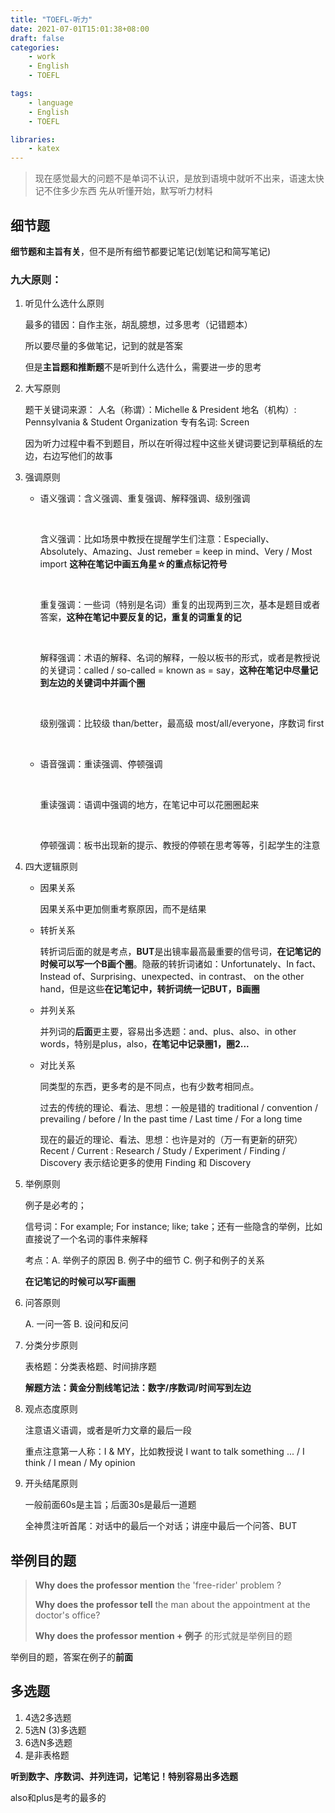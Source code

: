 ```yaml
---
title: "TOEFL-听力"
date: 2021-07-01T15:01:38+08:00
draft: false
categories:
    - work
    - English
    - TOEFL

tags:
    - language
    - English
    - TOEFL

libraries:
    - katex
---
```


> 现在感觉最大的问题不是单词不认识，是放到语境中就听不出来，语速太快记不住多少东西
> 先从听懂开始，默写听力材料

## 细节题

**细节题和主旨有关**，但不是所有细节都要记笔记(划笔记和简写笔记)

### 九大原则：

1. 听见什么选什么原则

    最多的错因：自作主张，胡乱臆想，过多思考（记错题本）

    所以要尽量的多做笔记，记到的就是答案

    但是**主旨题和推断题**不是听到什么选什么，需要进一步的思考

2. 大写原则

    题干关键词来源：
    人名（称谓）：Michelle & President
    地名（机构）: Pennsylvania & Student Organization
    专有名词: Screen

    因为听力过程中看不到题目，所以在听得过程中这些关键词要记到草稿纸的左边，右边写他们的故事

3. 强调原则

    - 语义强调：含义强调、重复强调、解释强调、级别强调
  
        <br>

        含义强调：比如场景中教授在提醒学生们注意：Especially、Absolutely、Amazing、Just remeber = keep in mind、Very / Most import **这种在笔记中画五角星☆的重点标记符号**
        
        <br>

        重复强调：一些词（特别是名词）重复的出现两到三次，基本是题目或者答案，**这种在笔记中要反复的记，重复的词重复的记**

        <br>

        解释强调：术语的解释、名词的解释，一般以板书的形式，或者是教授说的关键词：called / so-called = known as = say，**这种在笔记中尽量记到左边的关键词中并画个圈**
        
        <br>

        级别强调：比较级 than/better，最高级 most/all/everyone，序数词 first

        <br>

    - 语音强调：重读强调、停顿强调

        <br>

        重读强调：语调中强调的地方，在笔记中可以花圈圈起来

        <br>

        停顿强调：板书出现新的提示、教授的停顿在思考等等，引起学生的注意

4. 四大逻辑原则

    - 因果关系

        因果关系中更加侧重考察原因，而不是结果

    - 转折关系

        转折词后面的就是考点，**BUT**是出镜率最高最重要的信号词，**在记笔记的时候可以写一个B画个圈**。隐蔽的转折词诸如：Unfortunately、In fact、Instead of、Surprising、unexpected、in contrast、 on the other hand，但是这些**在记笔记中，转折词统一记BUT，B画圈**

    - 并列关系

        并列词的**后面**更主要，容易出多选题：and、plus、also、in other words，特别是plus，also，**在笔记中记录圈1，圈2...**

    - 对比关系

        同类型的东西，更多考的是不同点，也有少数考相同点。

        过去的传统的理论、看法、思想：一般是错的
        traditional / convention / prevailing / before / In the past time / Last time / For a long time

        现在的最近的理论、看法、思想：也许是对的（万一有更新的研究）
        Recent / Current : Research / Study / Experiment / Finding / Discovery
        表示结论更多的使用 Finding 和 Discovery

5. 举例原则

    例子是必考的；
    
    信号词：For example; For instance; like; take；还有一些隐含的举例，比如直接说了一个名词的事件来解释

    考点：A. 举例子的原因 B. 例子中的细节 C. 例子和例子的关系

    **在记笔记的时候可以写F画圈**

6. 问答原则

    A. 一问一答 B. 设问和反问

7. 分类分步原则

    表格题：分类表格题、时间排序题

    **解题方法：黄金分割线笔记法：数字/序数词/时间写到左边**

8. 观点态度原则

    注意语义语调，或者是听力文章的最后一段

    重点注意第一人称：I & MY，比如教授说 I want to talk something ... / I think / I mean / My opinion

9. 开头结尾原则

    一般前面60s是主旨；后面30s是最后一道题

    全神贯注听首尾：对话中的最后一个对话；讲座中最后一个问答、BUT


## 举例目的题

> **Why does the professor mention** the 'free-rider' problem ?
> 
> **Why does the professor tell** the man about the appointment at the doctor's office?
> 
> **Why does the professor mention + 例子** 的形式就是举例目的题

举例目的题，答案在例子的**前面**


## 多选题

1. 4选2多选题
2. 5选N (3)多选题
3. 6选N多选题
4. 是非表格题

**听到数字、序数词、并列连词，记笔记！特别容易出多选题**

also和plus是考的最多的

